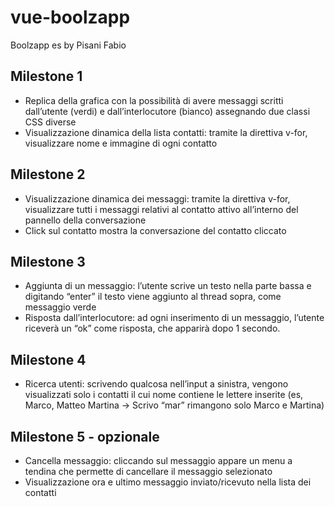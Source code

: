# vue-boolzapp
Boolzapp es by Pisani Fabio


## Milestone 1
- Replica della grafica con la possibilità di avere messaggi scritti dall’utente (verdi) e
dall’interlocutore (bianco) assegnando due classi CSS diverse
- Visualizzazione dinamica della lista contatti: tramite la direttiva v-for, visualizzare
nome e immagine di ogni contatto
## Milestone 2
- Visualizzazione dinamica dei messaggi: tramite la direttiva v-for, visualizzare tutti i
messaggi relativi al contatto attivo all’interno del pannello della conversazione
- Click sul contatto mostra la conversazione del contatto cliccato
## Milestone 3
- Aggiunta di un messaggio: l’utente scrive un testo nella parte bassa e digitando
“enter” il testo viene aggiunto al thread sopra, come messaggio verde
- Risposta dall’interlocutore: ad ogni inserimento di un messaggio, l’utente riceverà
un “ok” come risposta, che apparirà dopo 1 secondo.
## Milestone 4
- Ricerca utenti: scrivendo qualcosa nell’input a sinistra, vengono visualizzati solo i
contatti il cui nome contiene le lettere inserite (es, Marco, Matteo Martina -> Scrivo
“mar” rimangono solo Marco e Martina)
## Milestone 5 - opzionale
- Cancella messaggio: cliccando sul messaggio appare un menu a tendina che
permette di cancellare il messaggio selezionato
- Visualizzazione ora e ultimo messaggio inviato/ricevuto nella lista dei contatti
